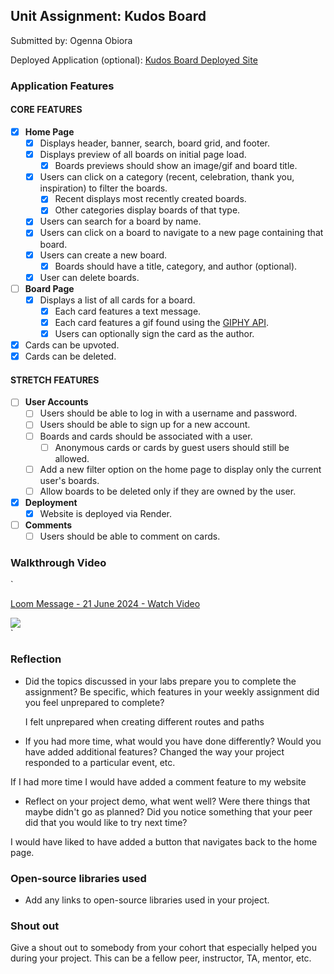 ## Unit Assignment: Kudos Board

Submitted by: Ogenna Obiora

Deployed Application (optional): [Kudos Board Deployed Site](ADD_LINK_HERE)

### Application Features

#### CORE FEATURES

- [x] **Home Page**
  - [x] Displays header, banner, search, board grid, and footer.
  - [x] Displays preview of all boards on initial page load.
    - [x] Boards previews should show an image/gif and board title.
  - [x] Users can click on a category (recent, celebration, thank you, inspiration) to filter the boards.
    - [x] Recent displays most recently created boards.
    - [x] Other categories display boards of that type.
  - [x] Users can search for a board by name.
  - [x] Users can click on a board to navigate to a new page containing that board.
  - [x] Users can create a new board.
    - [x] Boards should have a title, category, and author (optional).
  - [x] User can delete boards.
- [ ] **Board Page**
  - [x] Displays a list of all cards for a board.
    - [x] Each card features a text message.
    - [x] Each card features a gif found using the [GIPHY API](https://developers.giphy.com/docs/api/).
    - [x] Users can optionally sign the card as the author.
- [x] Cards can be upvoted.
- [x] Cards can be deleted.

#### STRETCH FEATURES

- [ ] **User Accounts**
  - [ ] Users should be able to log in with a username and password.
  - [ ] Users should be able to sign up for a new account.
  - [ ] Boards and cards should be associated with a user.
    - [ ] Anonymous cards or cards by guest users should still be allowed.
  - [ ] Add a new filter option on the home page to display only the current user's boards.
  - [ ] Allow boards to be deleted only if they are owned by the user.
- [x] **Deployment**
  - [x] Website is deployed via Render.
- [ ] **Comments**
  - [ ] Users should be able to comment on cards.

### Walkthrough Video

`<div>
<a href="https://www.loom.com/share/1b9c567c45b541e6aebb370c2b7645e1">

<p>Loom Message - 21 June 2024 - Watch Video</p>
</a>
<a href="https://www.loom.com/share/1b9c567c45b541e6aebb370c2b7645e1">
<img style="max-width:300px;" src="https://cdn.loom.com/sessions/thumbnails/1b9c567c45b541e6aebb370c2b7645e1-with-play.gif">
</a>

  </div>`

### Reflection

- Did the topics discussed in your labs prepare you to complete the assignment? Be specific, which features in your weekly assignment did you feel unprepared to complete?

  I felt unprepared when creating different routes and paths

- If you had more time, what would you have done differently? Would you have added additional features? Changed the way your project responded to a particular event, etc.

If I had more time I would have added a comment feature to my website

- Reflect on your project demo, what went well? Were there things that maybe didn't go as planned? Did you notice something that your peer did that you would like to try next time?

I would have liked to have added a button that navigates back to the home page.

### Open-source libraries used

- Add any links to open-source libraries used in your project.

### Shout out

Give a shout out to somebody from your cohort that especially helped you during your project. This can be a fellow peer, instructor, TA, mentor, etc.
